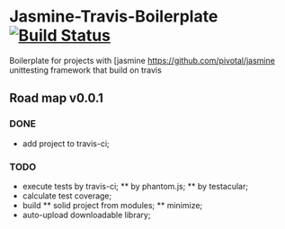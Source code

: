 Jasmine-Travis-Boilerplate [![Build Status](https://secure.travis-ci.org/Hyzhak/Jasmine-Travis-Boilerplate.png?branch=master)](https://travis-ci.org/Hyzhak/Jasmine-Travis-Boilerplate)
==========================

Boilerplate for projects with [jasmine https://github.com/pivotal/jasmine unittesting framework that build on travis

## Road map v0.0.1

### DONE

* add project to travis-ci;

### TODO

* execute tests by travis-ci;
** by phantom.js;
** by testacular;
* calculate test coverage;
* build
** solid project from modules;
** minimize;
* auto-upload downloadable library;